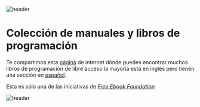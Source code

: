 
![header](/Tutoriales-IFC/assets/header.png)



















# Colección de manuales y libros de programación

Te compartimos esta [página](https://ebookfoundation.github.io/free-programming-books-search/) de internet dónde puedes encontrar muchos libros de programación de libre acceso la mayoría está en inglés pero tienen una sección en [español](https://ebookfoundation.github.io/free-programming-books-search/?&sect=books&file=free-programming-books-es.md).

Esta es sólo una de las iniciativas de [_Free Ebook Foundation_](https://ebookfoundation.org/) 



















![header](/Tutoriales-IFC/assets/header.png)

